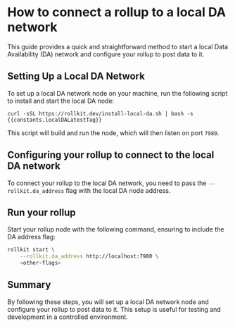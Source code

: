 # How to connect a rollup to a local DA network

<!-- markdownlint-disable MD033 -->
<script setup>
import constants from '../.vitepress/constants/constants.js'
</script>

This guide provides a quick and straightforward method to start a local Data Availability (DA) network and configure your rollup to post data to it.

## Setting Up a Local DA Network

To set up a local DA network node on your machine, run the following script to install and start the local DA node:

```bash-vue
curl -sSL https://rollkit.dev/install-local-da.sh | bash -s {{constants.localDALatestTag}}
```

This script will build and run the node, which will then listen on port `7980`.

## Configuring your rollup to connect to the local DA network

To connect your rollup to the local DA network, you need to pass the `--rollkit.da_address` flag with the local DA node address.

## Run your rollup

Start your rollup node with the following command, ensuring to include the DA address flag:

```bash
rollkit start \
    --rollkit.da_address http://localhost:7980 \
    <other-flags>
```

## Summary

By following these steps, you will set up a local DA network node and configure your rollup to post data to it. This setup is useful for testing and development in a controlled environment.
